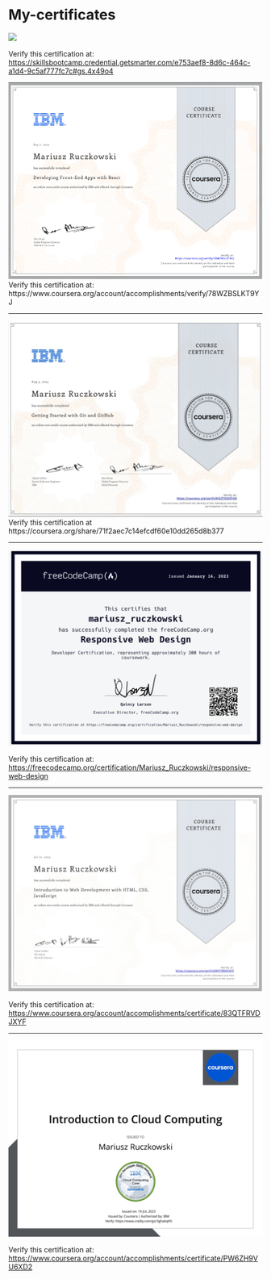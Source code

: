 # My-certificates

<img src="https://github.com/gines18/My-certificates/assets/60331349/dafcd2b5-ba22-453b-a80c-848f1f54e7a6"/>

Verify this certification at:
https://skillsbootcamp.credential.getsmarter.com/e753aef8-8d6c-464c-a1d4-9c5af777fc7c#gs.4x49o4


<img src="https://github.com/gines18/My-certificates/blob/main/Certificate/Screenshot%202023-09-07%20at%2013.48.36.png?raw=true"/>
Verify this certification at:
https://www.coursera.org/account/accomplishments/verify/78WZBSLKT9YJ


<hr>

<img src="https://github.com/gines18/My-certificates/blob/main/Certificate/Screenshot%202023-08-26%20at%2022.43.42.png?raw=true"/>
Verify this certification at
https://coursera.org/share/71f2aec7c14efcdf60e10dd265d8b377

<hr>

<img src="https://github.com/gines18/My-certificates/blob/main/Certificate/Screenshot%202023-02-10%20at%2019.06.22.png"/>

Verify this certification at:
https://freecodecamp.org/certification/Mariusz_Ruczkowski/responsive-web-design

<hr>

<img src="https://github.com/gines18/My-certificates/blob/main/Certificate/Introduction%20to%20Web%20Development%20with%20HTML,%20CSS,%20JavaScript.jpg?raw=true">

Verify this certification at:
https://www.coursera.org/account/accomplishments/certificate/83QTFRVDJXYF

<hr>

<img src="https://github.com/gines18/My-certificates/blob/main/Certificate/IntroductiontoCloudComputing_Badge20230719-28-twiy5m.jpg?raw=true">

Verify this certification at:
https://www.coursera.org/account/accomplishments/certificate/PW6ZH9VU6XD2

